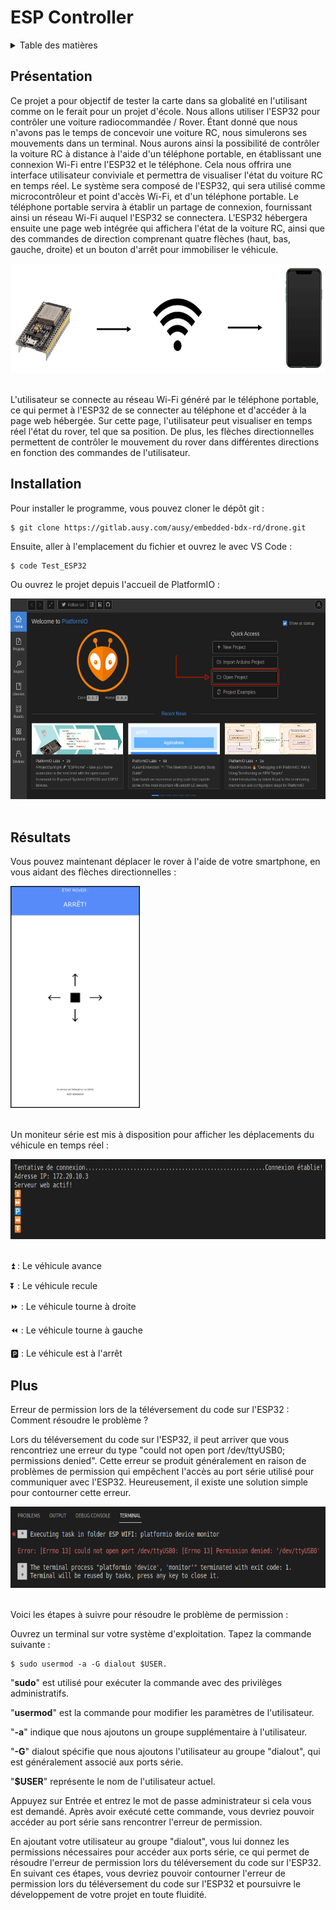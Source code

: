 <div id="top"></div>

# ESP Controller

<details>
  <summary>Table des matières</summary>
  <ol>
    <li>
      <a href="#Présentation">Présentation</a>
    </li>
    <li>
      <a href="#Installation ">Installation</a>
    </li>
    <li>
      <a href="#Résultats ">Résultats</a>
    </li>
    <li>
      <a href="#Plus ">Plus</a>
    </li>
  </ol>
</details>

## Présentation

Ce projet a pour objectif de tester la carte dans sa globalité en l'utilisant comme on le ferait pour un projet d'école. Nous allons utiliser l'ESP32 pour contrôler une voiture radiocommandée / Rover. Étant donné que nous n'avons pas le temps de concevoir une voiture RC, nous simulerons ses mouvements dans un terminal. Nous aurons ainsi la possibilité de contrôler la voiture RC à distance à l'aide d'un téléphone portable, en établissant une connexion Wi-Fi entre l'ESP32 et le téléphone. Cela nous offrira une interface utilisateur conviviale et permettra de visualiser l'état du voiture RC en temps réel. Le système sera composé de l'ESP32, qui sera utilisé comme microcontrôleur et point d'accès Wi-Fi, et d'un téléphone portable. Le téléphone portable servira à établir un partage de connexion, fournissant ainsi un réseau Wi-Fi auquel l'ESP32 se connectera. L'ESP32 hébergera ensuite une page web intégrée qui affichera l'état de la voiture RC, ainsi que des commandes de direction comprenant quatre flèches (haut, bas, gauche, droite) et un bouton d'arrêt pour immobiliser le véhicule.

<div align="center">
    <img src="Images/SchemaCom.png" width="687" height="175">
  </br></br>
</div>

L'utilisateur se connecte au réseau Wi-Fi généré par le téléphone portable, ce qui permet à l'ESP32 de se connecter au téléphone et d'accéder à la page web hébergée. Sur cette page, l'utilisateur peut visualiser en temps réel l'état du rover, tel que sa position. De plus, les flèches directionnelles permettent de contrôler le mouvement du rover dans différentes directions en fonction des commandes de l'utilisateur.

## Installation 

Pour installer le programme, vous pouvez cloner le dépôt git :

```
$ git clone https://gitlab.ausy.com/ausy/embedded-bdx-rd/drone.git
```

Ensuite, aller à l'emplacement du fichier et ouvrez le avec VS Code :

```
$ code Test_ESP32
```
Ou ouvrez le projet depuis l'accueil de PlatformIO :

<div>
    <img src="Images/home.png" width="606" height="321">
  </br></br>
</div>

## Résultats 

Vous pouvez maintenant déplacer le rover à l'aide de votre smartphone, en vous aidant des flèches directionnelles :

<div>
    <img src="Images/AppWeb.png" width="207" height="355">
  </br></br>
</div>


Un moniteur série est mis à disposition pour afficher les déplacements du véhicule en temps réel :

<div>
    <img src="Images/Terminal.png" width="652" height="128">
  </br></br>
</div>

⏫ : Le véhicule avance

⏬ : Le véhicule recule

⏩ : Le véhicule tourne à droite

⏪ : Le véhicule tourne à gauche

🅿️ : Le véhicule est à l'arrêt 

## Plus

Erreur de permission lors de la téléversement du code sur l'ESP32 : Comment résoudre le problème ?

Lors du téléversement du code sur l'ESP32, il peut arriver que vous rencontriez une erreur du type "could not open port /dev/ttyUSB0; permissions denied". Cette erreur se produit généralement en raison de problèmes de permission qui empêchent l'accès au port série utilisé pour communiquer avec l'ESP32. Heureusement, il existe une solution simple pour contourner cette erreur.

<div>
    <img src="Images/errorport.png" width="700" height="130">
  </br></br>
</div>

Voici les étapes à suivre pour résoudre le problème de permission :

Ouvrez un terminal sur votre système d'exploitation.
Tapez la commande suivante : 
```
$ sudo usermod -a -G dialout $USER.
```
"**sudo**" est utilisé pour exécuter la commande avec des privilèges administratifs.

"**usermod**" est la commande pour modifier les paramètres de l'utilisateur.

"**-a**" indique que nous ajoutons un groupe supplémentaire à l'utilisateur.

"**-G**" dialout spécifie que nous ajoutons l'utilisateur au groupe "dialout", qui est généralement associé aux ports série.

"**$USER**" représente le nom de l'utilisateur actuel.

Appuyez sur Entrée et entrez le mot de passe administrateur si cela vous est demandé.
Après avoir exécuté cette commande, vous devriez pouvoir accéder au port série sans rencontrer l'erreur de permission.

En ajoutant votre utilisateur au groupe "dialout", vous lui donnez les permissions nécessaires pour accéder aux ports série, ce qui permet de résoudre l'erreur de permission lors du téléversement du code sur l'ESP32.
En suivant ces étapes, vous devriez pouvoir contourner l'erreur de permission lors du téléversement du code sur l'ESP32 et poursuivre le développement de votre projet en toute fluidité.
